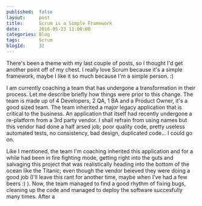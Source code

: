 ```yaml
---
published: 	false
layout: 	post
title:		Scrum is a Simple Framework
date: 		2016-05-23 11:00:00
categories: Blog
tags: 		Scrum
blogId:     32
---
```

There's been a theme with my last couple of posts, so I thought I'd get another point off of my chest. I really love Scrum because it's a simple framework, maybe I like it so much because I'm a simple person. :) 

I am currently coaching a team that has undergone a transformation in their process. Let me describe briefly how things were prior to this change. The team is made up of 4 Developers, 2 QA, 1 BA and a Product Owner, it's a good sized team. The team inherited a major legacy application that is critical to the business. An application that itself had recently undergone a re-platform from a 3rd party vendor. I shall refrain from using names but this vendor had done a half arsed job; poor quality code, pretty useless automated tests, no consistency, bad design, duplicated code... I could go on.

Like I mentioned, the team I'm coaching inherited this application and for a while had been in fire fighting mode, getting right into the guts and salvaging this project that was realistically heading into the bottom of the ocean like the Titanic; even though the vendor beieved they were doing a good job (I'll leave this rant for another time, maybe when I've had a few beers :) ). Now, the team managed to find a good rhythm of fixing bugs, cleaning up the code and managed to deploy the software succesfully many times. After a 